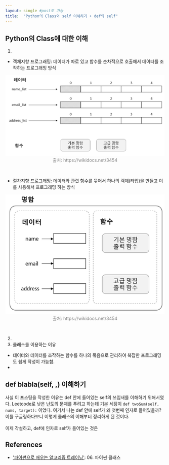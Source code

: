 ```yaml
---
layout: single #post도 가능
title:  "Python의 Class와 self 이해하기 + def의 self"
---
```


## Python의 Class에 대한 이해
1. 
- 객체지향 프로그래밍: 데이터가 따로 있고 함수를 순차적으로 호출해서 데이터를 조작하는 프로그래밍 방식

<p align="center" style="color:gray">
  <img src="assets/images/class1.PNG" style="padding: 0;margin:0;"> <br>    
  출처: https://wikidocs.net/3454
</p>
<br>

- 절차지향 프로그래밍: 데이터와 관련 함수를 묶어서 하나의 객체(타입)을 만들고 이를 사용해서 프로그래밍 하는 방식

<p align="center" style="color:gray">
  <img src="assets/images/class2.PNG" style="padding: 0;margin:0;"> <br>
  출처: https://wikidocs.net/3454
</p>
<br>

2. 
3. 클래스를 이용하는 이유
* 데이터와 데이터를 조작하는 함수를 하나의 묶음으로 관리하여 복잡한 프로그래밍도 쉽게 작성이 가능함.
* 
## def blabla(self, ,) 이해하기
사실 이 포스팅을 작성한 이유는 def 안에 들어있는 self의 쓰임새를 이해하기 위해서였다.
Leetcode로 낮은 난도의 문제를 푸려고 하는데 기본 세팅이 `def twoSum(self, nums, target):` 이었다.
여기서 나는 def 안에 self가 왜 첫번째 인자로 들어있을까? 이를 구글링하다보니 이렇게 클래스의 이해부터 정리하게 된 것이다.
<br>
<br>
이제 각설하고, def에 인자로 self가 들어있는 것은 



## References
* ['파이썬으로 배우는 알고리즘 트레이닝'](https://wikidocs.net/3454): 06. 파이썬 클래스
